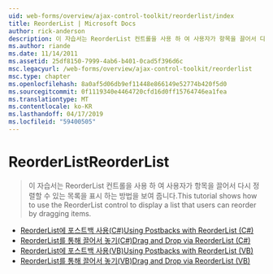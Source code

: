 ```yaml
---
uid: web-forms/overview/ajax-control-toolkit/reorderlist/index
title: ReorderList | Microsoft Docs
author: rick-anderson
description: 이 자습서는 ReorderList 컨트롤을 사용 하 여 사용자가 항목을 끌어서 다시 정렬할 수 있는 목록을 표시 하는 방법을 보여 줍니다.
ms.author: riande
ms.date: 11/14/2011
ms.assetid: 25df8150-7999-4ab6-b401-0cad5f396d6c
msc.legacyurl: /web-forms/overview/ajax-control-toolkit/reorderlist
msc.type: chapter
ms.openlocfilehash: 8a0af5d06db9ef11448e866149e52774b420f5d0
ms.sourcegitcommit: 0f1119340e4464720cfd16d0ff15764746ea1fea
ms.translationtype: MT
ms.contentlocale: ko-KR
ms.lasthandoff: 04/17/2019
ms.locfileid: "59400505"
---
```

# <a name="reorderlist"></a><span data-ttu-id="5ce51-103">ReorderList</span><span class="sxs-lookup"><span data-stu-id="5ce51-103">ReorderList</span></span>

> <span data-ttu-id="5ce51-104">이 자습서는 ReorderList 컨트롤을 사용 하 여 사용자가 항목을 끌어서 다시 정렬할 수 있는 목록을 표시 하는 방법을 보여 줍니다.</span><span class="sxs-lookup"><span data-stu-id="5ce51-104">This tutorial shows how to use the ReorderList control to display a list that users can reorder by dragging items.</span></span>


- [<span data-ttu-id="5ce51-105">ReorderList에 포스트백 사용(C#)</span><span class="sxs-lookup"><span data-stu-id="5ce51-105">Using Postbacks with ReorderList (C#)</span></span>](using-postbacks-with-reorderlist-cs.md)
- [<span data-ttu-id="5ce51-106">ReorderList를 통해 끌어서 놓기(C#)</span><span class="sxs-lookup"><span data-stu-id="5ce51-106">Drag and Drop via ReorderList (C#)</span></span>](drag-and-drop-via-reorderlist-cs.md)
- [<span data-ttu-id="5ce51-107">ReorderList에 포스트백 사용(VB)</span><span class="sxs-lookup"><span data-stu-id="5ce51-107">Using Postbacks with ReorderList (VB)</span></span>](using-postbacks-with-reorderlist-vb.md)
- [<span data-ttu-id="5ce51-108">ReorderList를 통해 끌어서 놓기(VB)</span><span class="sxs-lookup"><span data-stu-id="5ce51-108">Drag and Drop via ReorderList (VB)</span></span>](drag-and-drop-via-reorderlist-vb.md)
